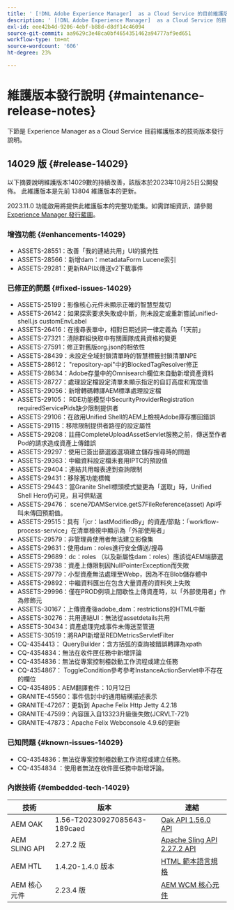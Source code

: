 ```yaml
---
title: ' [!DNL Adobe Experience Manager]  as a Cloud Service 的目前維護版本發行說明。'
description: ' [!DNL Adobe Experience Manager]  as a Cloud Service 的目前維護版本發行說明。'
exl-id: eee42b4d-9206-4ebf-b88d-d8df14c46094
source-git-commit: aa9629c3e48ca0bf4654351462a94777af9ed651
workflow-type: tm+mt
source-wordcount: '606'
ht-degree: 23%

---
```


# 維護版本發行說明 {#maintenance-release-notes}

下節是 Experience Manager as a Cloud Service 目前維護版本的技術版本發行說明。

## 14029 版 {#release-14029}

以下摘要說明維護版本14029數的持續改善，該版本於2023年10月25日公開發佈。 此維護版本是先前 13804 維護版本的更新。

2023.11.0 功能啟用將提供此維護版本的完整功能集。如需詳細資訊，請參閱 [Experience Manager 發行藍圖](https://experienceleague.adobe.com/docs/experience-manager-release-information/aem-release-updates/update-releases-roadmap.html)。

### 增強功能 {#enhancements-14029}

* ASSETS-28551：改善「我的連結共用」UI的擴充性
* ASSETS-28566：新增dam：metadataForm Lucene索引
* ASSETS-29281：更新RAPI以傳送v2下載事件

### 已修正的問題 {#fixed-issues-14029}

* ASSETS-25199：影像核心元件未顯示正確的智慧型裁切
* ASSETS-26142：如果探索要求失敗或中斷，則未設定或重新嘗試unified-shell.js customEnvLabel
* ASSETS-26416：在搜尋表單中，相對日期述詞一律定義為「1天前」
* ASSETS-27321：清除群組快取中有關團隊成員資格的變更
* ASSETS-27591：修正對舊版org.json的相依性
* ASSETS-28439：未設定全域封鎖清單時的智慧標籤封鎖清單NPE
* ASSETS-28612： &quot;repository-api&quot;中的BlockedTagResolver修正
* ASSETS-28634：Adobe存量中的Omnisearch欄位未自動新增資產資料
* ASSETS-28727：處理設定檔設定清單未顯示指定的自訂高度和寬度值
* ASSETS-29056：新增轉碼轉譯AEM標準處理設定檔
* ASSETS-29105： RDE功能模型中SecurityProviderRegistration requiredServicePids缺少限制提供者
* ASSETS-29106：在啟用Unified Shell的AEM上檢視Adobe庫存擲回錯誤
* ASSETS-29115：移除限制提供者路徑的設定屬性
* ASSETS-29208：註冊CompleteUploadAssetServlet服務之前，傳送至作者Pod的請求造成資產上傳錯誤
* ASSETS-29297：使用已簽出篩選器選項建立儲存搜尋時的問題
* ASSETS-29363：中繼資料設定檔未套用IPTC的預設值
* ASSETS-29404：連結共用報表達到查詢限制
* ASSETS-29431：移除舊功能標幟
* ASSETS-29443：當Granite Shell標頭模式變更為「選取」時，Unified Shell Hero仍可見，且可供點選
* ASSETS-29476： scene7DAMService.getS7FileReference(asset) Api呼叫未傳回預期值。
* ASSETS-29515：具有「jcr：lastModifiedBy」的資產/節點：「workflow-process-service」在清單檢視中顯示為「外部使用者」
* ASSETS-29579：非管理員使用者無法建立影像集
* ASSETS-29631：使用dam：roles進行安全傳送/搜尋
* ASSETS-29689：dc：roles （以及新屬性dam：roles）應該從AEM端篩選
* ASSETS-29738：資產上傳限制因NullPointerException而失敗
* ASSETS-29779：小型資產無法處理至Webp，因為不在Blob儲存體中
* ASSETS-29892：中繼資料匯出在包含大量資產的資料夾上失敗
* ASSETS-29996：僅在PROD例項上間歇性上傳資產時，以「外部使用者」作為修飾元
* ASSETS-30167：上傳資產後adobe_dam：restrictions的HTML中斷
* ASSETS-30276：共用連結UI：無法從assetdetails共用
* ASSETS-30434：資產處理完成事件未傳送至管道
* ASSETS-30519：將RAPI新增至REDMetricsServletFilter
* CQ-4354413： QueryBuilder：含方括弧的查詢被錯誤轉譯為xpath
* CQ-4354834：無法在收件匣任務中新增評論
* CQ-4354836：無法從專案控制檯啟動工作流程或建立任務
* CQ-4354867： ToggleCondition參考參考InstanceActionServlet中不存在的欄位
* CQ-4354895：AEM翻譯套件：10月12日
* GRANITE-45560：事件信封中的通用結構描述表示
* GRANITE-47267：更新到 Apache Felix Http Jetty 4.2.18
* GRANITE-47599：內容匯入自13323升級後失敗(JCRVLT-721)
* GRANITE-47873：Apache Felix Webconsole 4.9.6的更新

### 已知問題 {#known-issues-14029}

* CQ-4354836：無法從專案控制檯啟動工作流程或建立任務。
* CQ-4354834 ：使用者無法在收件匣任務中新增評論。

### 內嵌技術 {#embedded-tech-14029}

| 技術 | 版本 | 連結 |
|---|---|---|
| AEM OAK | 1.56-T20230927085643-189caed | [Oak API 1.56.0 API](https://www.javadoc.io/doc/org.apache.jackrabbit/oak-api/1.56.0/index.html) |
| AEM SLING API | 2.27.2 版 | [Apache Sling API 2.27.2 API](https://www.javadoc.io/doc/org.apache.sling/org.apache.sling.api/latest/index.html) |
| AEM HTL | 1.4.20-1.4.0 版本 | [HTML 範本語言規格](https://github.com/adobe/htl-spec) |
| AEM 核心元件 | 2.23.4 版 | [AEM WCM 核心元件](https://github.com/adobe/aem-core-wcm-components) |
